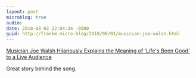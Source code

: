 ```yaml
---
layout: post
microblog: true
audio: 
date: 2018-08-02 22:04:34 -0500
guid: http://frankm.micro.blog/2018/08/03/musician-joe-walsh.html
---
```

[Musician Joe Walsh Hilariously Explains the Meaning of 'Life's Been Good' to a Live Audience](https://laughingsquid.com/joe-walsh-explains-lifes-been-good/)

Great story behind the song. 

